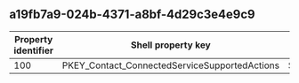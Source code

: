## a19fb7a9-024b-4371-a8bf-4d29c3e4e9c9

Property identifier | Shell property key | Shell name | Alias
--- | --- | --- | ---
100 | PKEY_Contact_ConnectedServiceSupportedActions | System.Contact.ConnectedServiceSupportedActions | 

